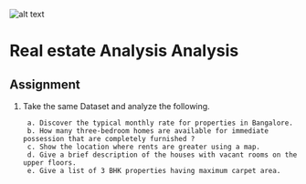 ![alt text](https://ineuron.ai/images/ineuron-logo.png)

# Real estate Analysis Analysis
## Assignment

1. Take the same Dataset and analyze the following.

        a. Discover the typical monthly rate for properties in Bangalore.
        b. How many three-bedroom homes are available for immediate possession that are completely furnished ?
        c. Show the location where rents are greater using a map.
        d. Give a brief description of the houses with vacant rooms on the upper floors.
        e. Give a list of 3 BHK properties having maximum carpet area.
        
        